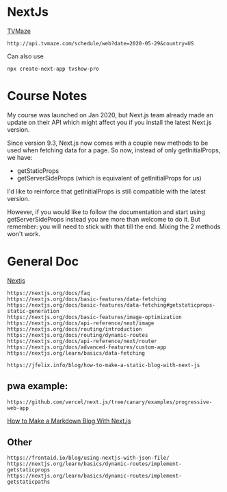 
# NextJs

[TVMaze](https://www.tvmaze.com/api)

```
http://api.tvmaze.com/schedule/web?date=2020-05-29&country=US
```

Can also use

```
npx create-next-app tvshow-pro
```




# Course Notes

My course was launched on Jan 2020, but Next.js team already made an update on their API which might affect you if you install the latest Next.js version.

Since version 9.3, Next.js now comes with a couple new methods to be used when fetching data for a page. So now, instead of only getInitialProps, we have:

* getStaticProps
* getServerSideProps (which is equivalent of getInitialProps for us)

I'd like to reinforce that getInitialProps is still compatible with the latest version.

However, if you would like to follow the documentation and start using getServerSideProps instead you are more than welcome to do it. But remember: you will need to stick with that till the end. Mixing the 2 methods won't work.





# General Doc

[Nextjs](https://nextjs.org/)

```
https://nextjs.org/docs/faq
https://nextjs.org/docs/basic-features/data-fetching
https://nextjs.org/docs/basic-features/data-fetching#getstaticprops-static-generation
https://nextjs.org/docs/basic-features/image-optimization
https://nextjs.org/docs/api-reference/next/image
https://nextjs.org/docs/routing/introduction
https://nextjs.org/docs/routing/dynamic-routes
https://nextjs.org/docs/api-reference/next/router
https://nextjs.org/docs/advanced-features/custom-app
https://nextjs.org/learn/basics/data-fetching
```

```
https://jfelix.info/blog/how-to-make-a-static-blog-with-next-js
```

## pwa example:

```
https://github.com/vercel/next.js/tree/canary/examples/progressive-web-app
```

[How to Make a Markdown Blog With Next.js](https://jfelix.info/blog/how-to-make-a-static-blog-with-next-js)

## Other
		
```
https://frontaid.io/blog/using-nextjs-with-json-file/
https://nextjs.org/learn/basics/dynamic-routes/implement-getstaticprops
https://nextjs.org/learn/basics/dynamic-routes/implement-getstaticpaths
```
